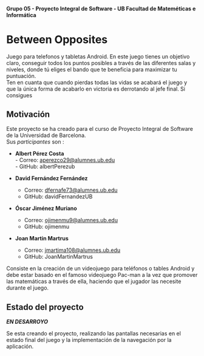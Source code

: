 #### Grupo 05 - Proyecto Integral de Software - UB Facultad de Mateméticas e Informática  
# Between Opposites  
Juego para telefonos y tabletas Android.
En este juego tienes un objetivo claro, conseguir todos los puntos posibles a través de las diferentes salas y niveles, 
donde tú eliges el bando que te beneficia para maximizar tu puntuación.  
Ten en cuanta que cuando pierdas todas las vidas se acabará el juego y que la única forma de acabarlo en victoria es 
derrotando al jefe final.
Si consigues 

## Motivación
Este proyecto se ha creado para el curso de Proyecto Integral de Software de la Universidad de Barcelona.  
Sus  _participantes_ son :  

- **Albert Pérez Costa**   
      - Correo: aperezco29@alumnes.ub.edu  
      - GitHub: albertPerezub  

- **David Fernández Fernández**   
  - Correo: dfernafe73@alumnes.ub.edu  
  - GitHub: davidFernandezUB  

- **Óscar Jiménez Muriano**   
  - Correo: ojimenmu9@alumnes.ub.edu  
  - GitHub: ojimenmu  

- **Joan Martin Martrus**   
  - Correo: jmartima108@alumnes.ub.edu  
  - GitHub: JoanMartinMartrus 

Consiste en la creación de un videojuego para teléfonos o tables Android y debe estar basado en el 
famoso videojuego Pac-man a la vez que promover las matemáticas a través de ella, haciendo que el jugador las necesite durante el juego.
  
## Estado del proyecto
**_EN DESARROYO_**  

Se esta creando el proyecto, realizando las pantallas necesarias en el estado final del juego y la implementación de la navegación por la aplicación.
